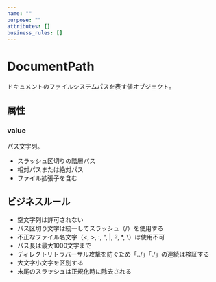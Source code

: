 ```yaml
---
name: ""
purpose: ""
attributes: []
business_rules: []
---
```


# DocumentPath

ドキュメントのファイルシステムパスを表す値オブジェクト。

## 属性

### value

パス文字列。

- スラッシュ区切りの階層パス
- 相対パスまたは絶対パス
- ファイル拡張子を含む

## ビジネスルール

- 空文字列は許可されない
- パス区切り文字は統一してスラッシュ（/）を使用する
- 不正なファイル名文字（<, >, :, ", |, ?, *, \）は使用不可
- パス長は最大1000文字まで
- ディレクトリトラバーサル攻撃を防ぐため「../」「./」の連続は検証する
- 大文字小文字を区別する
- 末尾のスラッシュは正規化時に除去される
